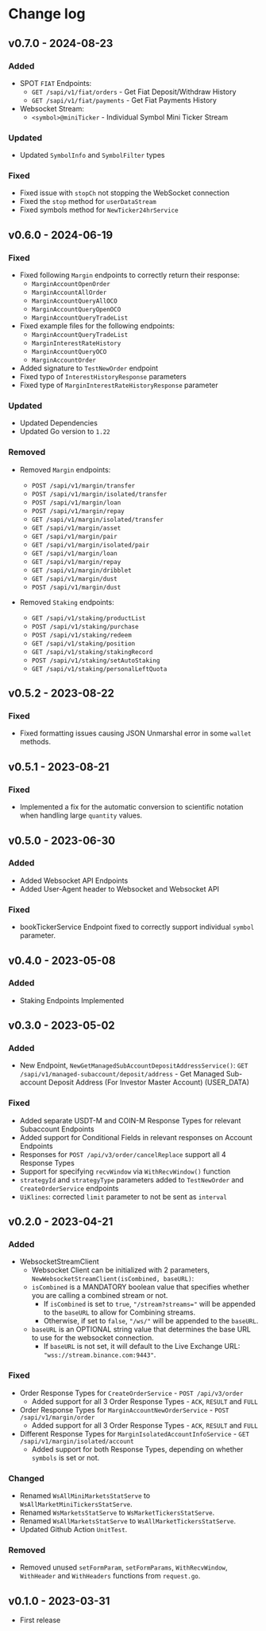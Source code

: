 # Change log

## v0.7.0 - 2024-08-23

### Added
- SPOT `FIAT` Endpoints:
    - `GET /sapi/v1/fiat/orders` - Get Fiat Deposit/Withdraw History
    - `GET /sapi/v1/fiat/payments` - Get Fiat Payments History
- Websocket Stream:
    - `<symbol>@miniTicker` - Individual Symbol Mini Ticker Stream

### Updated
- Updated `SymbolInfo` and `SymbolFilter` types

### Fixed
- Fixed issue with `stopCh` not stopping the WebSocket connection
- Fixed the `stop` method for `userDataStream`
- Fixed symbols method for `NewTicker24hrService`

## v0.6.0 - 2024-06-19

### Fixed
- Fixed following `Margin` endpoints to correctly return their response:
  - `MarginAccountOpenOrder`
  - `MarginAccountAllOrder`
  - `MarginAccountQueryAllOCO`
  - `MarginAccountQueryOpenOCO`
  - `MarginAccountQueryTradeList`
- Fixed example files for the following endpoints:
  - `MarginAccountQueryTradeList`
  - `MarginInterestRateHistory`
  - `MarginAccountQueryOCO`
  - `MarginAccountOrder`
- Added signature to `TestNewOrder` endpoint
- Fixed typo of `InterestHistoryResponse` parameters
- Fixed type of `MarginInterestRateHistoryResponse` parameter

### Updated
- Updated Dependencies
- Updated Go version to `1.22`

### Removed
- Removed `Margin` endpoints:
  - `POST /sapi/v1/margin/transfer`
  - `POST /sapi/v1/margin/isolated/transfer`
  - `POST /sapi/v1/margin/loan`
  - `POST /sapi/v1/margin/repay` 
  - `GET /sapi/v1/margin/isolated/transfer`
  - `GET /sapi/v1/margin/asset`
  - `GET /sapi/v1/margin/pair`
  - `GET /sapi/v1/margin/isolated/pair`
  - `GET /sapi/v1/margin/loan`
  - `GET /sapi/v1/margin/repay`
  - `GET /sapi/v1/margin/dribblet`
  - `GET /sapi/v1/margin/dust`
  - `POST /sapi/v1/margin/dust`

- Removed `Staking` endpoints:
  - `GET /sapi/v1/staking/productList`
  - `POST /sapi/v1/staking/purchase`
  - `POST /sapi/v1/staking/redeem`
  - `GET /sapi/v1/staking/position`
  - `GET /sapi/v1/staking/stakingRecord`
  - `POST /sapi/v1/staking/setAutoStaking`
  - `GET /sapi/v1/staking/personalLeftQuota`

## v0.5.2 - 2023-08-22

### Fixed
- Fixed formatting issues causing JSON Unmarshal error in some `wallet` methods.

## v0.5.1 - 2023-08-21

### Fixed
- Implemented a fix for the automatic conversion to scientific notation when handling large `quantity` values.

## v0.5.0 - 2023-06-30

### Added
- Added Websocket API Endpoints
- Added User-Agent header to Websocket and Websocket API

### Fixed
- bookTickerService Endpoint fixed to correctly support individual `symbol` parameter.

## v0.4.0 - 2023-05-08

### Added
- Staking Endpoints Implemented

## v0.3.0 - 2023-05-02

### Added
- New Endpoint, `NewGetManagedSubAccountDepositAddressService()`: `GET /sapi/v1/managed-subaccount/deposit/address` - Get Managed Sub-account Deposit Address (For Investor Master Account) (USER_DATA)

### Fixed
- Added separate USDT-M and COIN-M Response Types for relevant Subaccount Endpoints
- Added support for Conditional Fields in relevant responses on Account Endpoints
- Responses for `POST /api/v3/order/cancelReplace` support all 4 Response Types
- Support for specifying `recvWindow` via `WithRecvWindow()` function
- `strategyId` and `strategyType` parameters added to `TestNewOrder` and `CreateOrderService` endpoints
- `UiKlines`: corrected `limit` parameter to not be sent as `interval`

## v0.2.0 - 2023-04-21

### Added
- WebsocketStreamClient
  - Websocket Client can be initialized with 2 parameters, `NewWebsocketStreamClient(isCombined, baseURL)`:
  - `isCombined` is a MANDATORY boolean value that specifies whether you are calling a combined stream or not.
    - If `isCombined` is set to `true`, `"/stream?streams="` will be appended to the `baseURL` to allow for Combining streams.
    - Otherwise, if set to `false`, `"/ws/"` will be appended to the `baseURL`.
  - `baseURL` is an OPTIONAL string value that determines the base URL to use for the websocket connection.
    - If `baseURL` is not set, it will default to the Live Exchange URL: `"wss://stream.binance.com:9443"`.

### Fixed
- Order Response Types for `CreateOrderService` - `POST /api/v3/order`
  - Added support for all 3 Order Response Types - `ACK`, `RESULT` and `FULL`
- Order Response Types for `MarginAccountNewOrderService` - `POST /sapi/v1/margin/order`
  - Added support for all 3 Order Response Types - `ACK`, `RESULT` and `FULL`
- Different Response Types for `MarginIsolatedAccountInfoService` - `GET /sapi/v1/margin/isolated/account`
  - Added support for both Response Types, depending on whether `symbols` is set or not.

### Changed
- Renamed `WsAllMiniMarketsStatServe` to `WsAllMarketMiniTickersStatServe`.
- Renamed `WsMarketsStatServe` to `WsMarketTickersStatServe`.
- Renamed `WsAllMarketsStatServe` to `WsAllMarketTickersStatServe`.
- Updated Github Action `UnitTest`.

### Removed
- Removed unused `setFormParam`, `setFormParams`, `WithRecvWindow`, `WithHeader` and `WithHeaders` functions from `request.go`.

## v0.1.0 - 2023-03-31

- First release
